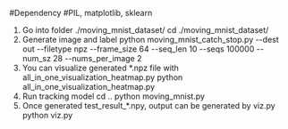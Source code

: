 #Dependency 
#PIL, matplotlib, sklearn

1. Go into folder ./moving_mnist_dataset/
cd ./moving_mnist_dataset/
2. Generate image and label
python moving_mnist_catch_stop.py --dest out --filetype npz --frame_size 64 --seq_len 10 --seqs 100000 --num_sz 28 --nums_per_image 2
3. You can visualize generated *.npz file with all_in_one_visualization_heatmap.py
python all_in_one_visualization_heatmap.py
4. Run tracking model
 cd ..
 python moving_mnist.py
5. Once generated test_result_*.npy, output can be generated by viz.py 
python viz.py
